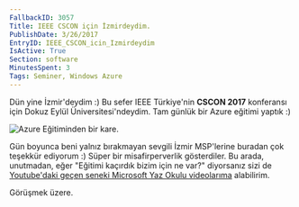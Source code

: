 ```yaml
---
FallbackID: 3057
Title: IEEE CSCON için İzmirdeydim.
PublishDate: 3/26/2017
EntryID: IEEE_CSCON_icin_Izmirdeydim
IsActive: True
Section: software
MinutesSpent: 3
Tags: Seminer, Windows Azure
---
```

Dün yine İzmir'deydim :) Bu sefer IEEE Türkiye'nin **CSCON 2017** konferansı için Dokuz Eylül Üniversitesi'ndeydim. Tam günlük bir Azure eğitimi yaptık :)

![Azure Eğitiminden bir kare.](http://blob.daron.yondem.com/assets/3057/cscon.jpg)

Gün boyunca beni yalnız bırakmayan sevgili İzmir MSP'lerine buradan çok teşekkür ediyorum :) Süper bir misafirperverlik gösterdiler. Bu arada, unutmadan, eğer "Eğitimi kaçırdık bizim için ne var?" diyorsanız sizi de [Youtube'daki geçen seneki Microsoft Yaz Okulu videolarıma](https://www.youtube.com/watch?v=hXIaylJg5F8) alabilirim. 

Görüşmek üzere.
